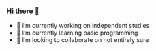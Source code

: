 ### Hi there 👋


- 🔭 I’m currently working on independent studies
- 🌱 I’m currently learning basic programming
- 👯 I’m looking to collaborate on not entirely sure
